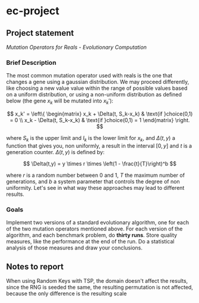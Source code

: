 # ec-project

## Project statement
*Mutation Operators for Reals - Evolutionary Computation*

### Brief Description

The most common mutation operator used with reals is the one that changes a gene using a gaussian distribution.
We may proceed differently, like choosing a new value value within the range of possible values based on a uniform distribution, or using a non-uniform distribution as defined below (the gene $x_k$ will be mutated into $x_k'$):

$$
x_k' =
\left\{
\begin{matrix}
x_k + \Delta(t, S_k-x_k) & \text{if }choice(0,1) = 0 \\
x_k - \Delta(t, S_k-x_k) & \text{if }choice(0,1) = 1
\end{matrix}
\right.
$$

where $S_k$ is the upper limit and $I_k$ is the lower limit for $x_k$, and $\Delta(t,y)$ a function that gives you, non uniformly, a result in the interval $[0, y]$ and $t$ is a generation counter.
$\Delta(t,y)$ is defined by:

$$
\Delta(t,y) = y \times r \times \left(1 - \frac{t}{T}\right)^b
$$

where $r$ is a random number between 0 and 1, $T$ the maximum number of generations, and $b$ a system parameter that controls the degree of non uniformity.
Let's see in what way these approaches may lead to different results.

### Goals

Implement two versions of a standard evolutionary algorithm, one for each of the two mutation operators mentioned above.
For each version of the algorithm, and each benchmark problem, do **thirty runs**.
Store quality measures, like the performance at the end of the run.
Do a statistical analysis of those measures and draw your conclusions.

## Notes to report

When using Random Keys with TSP, the domain doesn't affect the results, since the RNG is seeded the same, the resulting permutation is not affected, because the only difference is the resulting scale